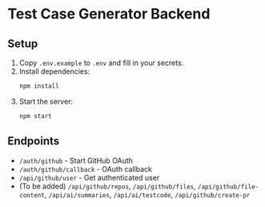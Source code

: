 # Test Case Generator Backend

## Setup

1. Copy `.env.example` to `.env` and fill in your secrets.
2. Install dependencies:
   ```bash
   npm install
   ```
3. Start the server:
   ```bash
   npm start
   ```

## Endpoints
- `/auth/github` - Start GitHub OAuth
- `/auth/github/callback` - OAuth callback
- `/api/github/user` - Get authenticated user
- (To be added) `/api/github/repos`, `/api/github/files`, `/api/github/file-content`, `/api/ai/summaries`, `/api/ai/testcode`, `/api/github/create-pr`
